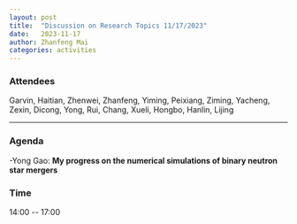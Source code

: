 ```yaml
---
layout: post
title:  "Discussion on Research Topics 11/17/2023"
date:   2023-11-17
author: Zhanfeng Mai
categories: activities
---
```



### Attendees

Garvin, Haitian, Zhenwei, Zhanfeng, Yiming, Peixiang, Ziming, Yacheng, Zexin, Dicong, Yong, Rui, Chang, Xueli, Hongbo, Hanlin, Lijing

---

### Agenda


-Yong Gao: **My progress on the numerical simulations of binary neutron star mergers**



 


      
     
       
  
       
  
       

          
### Time

14:00  -- 17:00 
